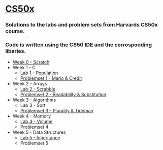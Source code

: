 # [CS50x](https://cs50.harvard.edu/x/2021/ "CS50x")
### Solutions to the labs and problem sets from Harvards CS50x course.
### Code is written using the CS50 IDE and the corrosponding libaries.

* [Week 0 - Scratch](https://github.com/Robin-Denker/CS50/tree/main/pset%200)
* Week 1 - C
    * [Lab 1 - Population](https://github.com/Robin-Denker/CS50/tree/main/lab1)
    * [Problemset 1 - Mario & Credit](https://github.com/Robin-Denker/CS50/tree/main/pset1)
* Week 2 - Arrays
    * [Lab 2 - Scrabble](https://github.com/Robin-Denker/CS50/tree/main/lab2)
    * [Problemset 2 - Readability & Substitution](https://github.com/Robin-Denker/CS50/tree/main/pset2)
* Week 3 - Algorithms 
    * Lab 3 - Sort
    * [Problemset 3 - Plurality & Tideman](https://github.com/Robin-Denker/CS50/tree/main/pset2)
* Week 4 - Memory 
    * [Lab 4 - Volume](https://github.com/Robin-Denker/CS50/tree/main/lab4)
    * Problemset 4
* Week 5 - Data Structures 
    * [Lab 5 - Inheritance](https://github.com/Robin-Denker/CS50/tree/main/lab5)
    * Problemset 5
